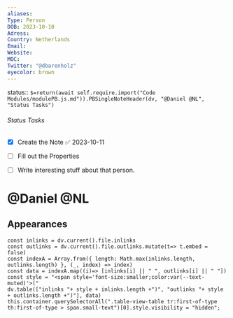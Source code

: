 ```yaml
---
aliases: 
Type: Person
DOB: 2023-10-10
Adress: 
Country: Netherlands
Email: 
Website: 
MOC: 
Twitter: "@dbarenholz"
eyecolor: brown
---
```


status::  `$=return(await self.require.import("Code Modules/modulePB.js.md")).PBSingleNoteHeader(dv, "@Daniel @NL", "Status Tasks")`

###### Status Tasks
- [x] Create the Note ✅ 2023-10-11
- [ ] Fill out the Properties
- [ ] Write interesting stuff about that person.


# @Daniel @NL


## Appearances

```dataviewjs
const inlinks = dv.current().file.inlinks
const outlinks = dv.current().file.outlinks.mutate(t=> t.embed = false)
const indexA = Array.from({ length: Math.max(inlinks.length, outlinks.length) }, (_, index) => index)
const data = indexA.map((i)=> [inlinks[i] || " ", outlinks[i] || " "])
const style = "<span style='font-size:smaller;color:var(--text-muted)'>("
dv.table(["inlinks "+ style + inlinks.length +")", "outlinks "+ style + outlinks.length +")"], data)
this.container.querySelectorAll(".table-view-table tr:first-of-type th:first-of-type > span.small-text")[0].style.visibility = "hidden";
```

